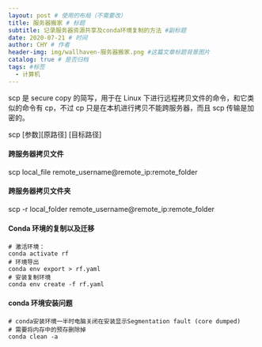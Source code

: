 ```yaml
---
layout: post # 使用的布局（不需要改）
title: 服务器搬家 # 标题
subtitle: 记录服务器资源共享及conda环境复制的方法 #副标题
date: 2020-07-21 # 时间
author: CHY # 作者
header-img: img/wallhaven-服务器搬家.png #这篇文章标题背景图片
catalog: true # 是否归档
tags: #标签
  - 计算机
---
```


scp 是 secure copy 的简写，用于在 Linux 下进行远程拷贝文件的命令，和它类似的命令有 cp，不过 cp 只是在本机进行拷贝不能跨服务器，而且 scp 传输是加密的。<br>

scp [参数][原路径] [目标路径]<br>

#### 跨服务器拷贝文件

scp local_file remote_username@remote_ip:remote_folder

#### 跨服务器拷贝文件夹

scp -r local_folder remote_username@remote_ip:remote_folder

#### Conda 环境的复制以及迁移

```
# 激活环境：
conda activate rf
# 环境导出
conda env export > rf.yaml
# 安装复制环境
conda env create -f rf.yaml
```

#### conda 环境安装问题

```
# conda安装环境一半时电脑关闭在安装显示Segmentation fault (core dumped)
# 需要将内存中的预存删除掉
conda clean -a
```
